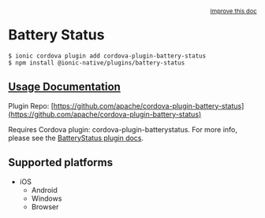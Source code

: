 <a style="float:right;font-size:12px;" href="http://github.com/danielsogl/awesome-cordova-plugins/edit/master/src/@awesome-cordova-plugins/plugins/battery-status/index.ts#L14">
  Improve this doc
</a>

# Battery Status

```
$ ionic cordova plugin add cordova-plugin-battery-status
$ npm install @ionic-native/plugins/battery-status
```

## [Usage Documentation](https://ionicframework.com/docs/native/battery-status/)

Plugin Repo: [https://github.com/apache/cordova-plugin-battery-status](https://github.com/apache/cordova-plugin-battery-status)

Requires Cordova plugin: cordova-plugin-batterystatus. For more info, please see the [BatteryStatus plugin docs](https://github.com/apache/cordova-plugin-battery-status).

## Supported platforms

- iOS
  - Android
  - Windows
  - Browser
